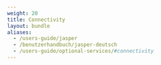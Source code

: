 ```yaml
---
weight: 20
title: Connectivity
layout: bundle
aliases:
  - /users-guide/jasper
  - /benutzerhandbuch/jasper-deutsch
  - /users-guide/optional-services/#connectivity
---
```

